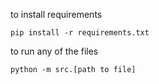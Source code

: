 to install requirements

```
pip install -r requirements.txt
```

to run any of the files
```
python -m src.[path to file]
```